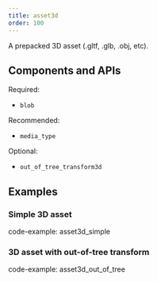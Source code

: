 ```yaml
---
title: asset3d
order: 100
---
```


A prepacked 3D asset (.gltf, .glb, .obj, etc).

## Components and APIs

Required:
* `blob`

Recommended:
* `media_type`

Optional:
* `out_of_tree_transform3d`

## Examples

### Simple 3D asset

code-example: asset3d_simple


### 3D asset with out-of-tree transform

code-example: asset3d_out_of_tree


